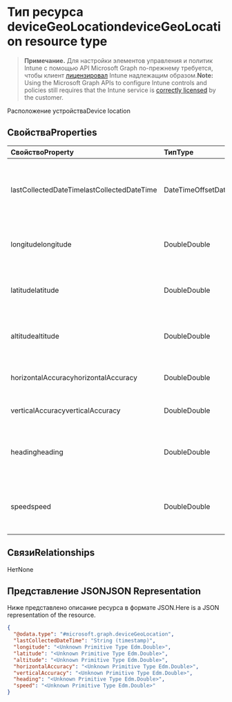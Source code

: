 # <a name="devicegeolocation-resource-type"></a><span data-ttu-id="d472b-101">Тип ресурса deviceGeoLocation</span><span class="sxs-lookup"><span data-stu-id="d472b-101">deviceGeoLocation resource type</span></span>

> <span data-ttu-id="d472b-102">**Примечание.** Для настройки элементов управления и политик Intune с помощью API Microsoft Graph по-прежнему требуется, чтобы клиент [лицензировал](https://go.microsoft.com/fwlink/?linkid=839381) Intune надлежащим образом.</span><span class="sxs-lookup"><span data-stu-id="d472b-102">**Note:** Using the Microsoft Graph APIs to configure Intune controls and policies still requires that the Intune service is [correctly licensed](https://go.microsoft.com/fwlink/?linkid=839381) by the customer.</span></span>

<span data-ttu-id="d472b-103">Расположение устройства</span><span class="sxs-lookup"><span data-stu-id="d472b-103">Device location</span></span>
## <a name="properties"></a><span data-ttu-id="d472b-104">Свойства</span><span class="sxs-lookup"><span data-stu-id="d472b-104">Properties</span></span>
|<span data-ttu-id="d472b-105">Свойство</span><span class="sxs-lookup"><span data-stu-id="d472b-105">Property</span></span>|<span data-ttu-id="d472b-106">Тип</span><span class="sxs-lookup"><span data-stu-id="d472b-106">Type</span></span>|<span data-ttu-id="d472b-107">Описание</span><span class="sxs-lookup"><span data-stu-id="d472b-107">Description</span></span>|
|:---|:---|:---|
|<span data-ttu-id="d472b-108">lastCollectedDateTime</span><span class="sxs-lookup"><span data-stu-id="d472b-108">lastCollectedDateTime</span></span>|<span data-ttu-id="d472b-109">DateTimeOffset</span><span class="sxs-lookup"><span data-stu-id="d472b-109">DateTimeOffset</span></span>|<span data-ttu-id="d472b-110">Время записи расположения относительно времени UTC</span><span class="sxs-lookup"><span data-stu-id="d472b-110">Time at which location was recorded, relative to UTC</span></span>|
|<span data-ttu-id="d472b-111">longitude</span><span class="sxs-lookup"><span data-stu-id="d472b-111">longitude</span></span>|<span data-ttu-id="d472b-112">Double</span><span class="sxs-lookup"><span data-stu-id="d472b-112">Double</span></span>|<span data-ttu-id="d472b-113">Долгота расположения устройства</span><span class="sxs-lookup"><span data-stu-id="d472b-113">Longitude coordinate of the device's location</span></span>|
|<span data-ttu-id="d472b-114">latitude</span><span class="sxs-lookup"><span data-stu-id="d472b-114">latitude</span></span>|<span data-ttu-id="d472b-115">Double</span><span class="sxs-lookup"><span data-stu-id="d472b-115">Double</span></span>|<span data-ttu-id="d472b-116">Широта расположения устройства</span><span class="sxs-lookup"><span data-stu-id="d472b-116">Latitude coordinate of the device's location</span></span>|
|<span data-ttu-id="d472b-117">altitude</span><span class="sxs-lookup"><span data-stu-id="d472b-117">altitude</span></span>|<span data-ttu-id="d472b-118">Double</span><span class="sxs-lookup"><span data-stu-id="d472b-118">Double</span></span>|<span data-ttu-id="d472b-119">Высота (метров над уровнем моря)</span><span class="sxs-lookup"><span data-stu-id="d472b-119">Altitude, given in meters above sea level</span></span>|
|<span data-ttu-id="d472b-120">horizontalAccuracy</span><span class="sxs-lookup"><span data-stu-id="d472b-120">horizontalAccuracy</span></span>|<span data-ttu-id="d472b-121">Double</span><span class="sxs-lookup"><span data-stu-id="d472b-121">Double</span></span>|<span data-ttu-id="d472b-122">Точность долготы и широты (м)</span><span class="sxs-lookup"><span data-stu-id="d472b-122">Accuracy of longitude and latitude in meters</span></span>|
|<span data-ttu-id="d472b-123">verticalAccuracy</span><span class="sxs-lookup"><span data-stu-id="d472b-123">verticalAccuracy</span></span>|<span data-ttu-id="d472b-124">Double</span><span class="sxs-lookup"><span data-stu-id="d472b-124">Double</span></span>|<span data-ttu-id="d472b-125">Точность высоты (м)</span><span class="sxs-lookup"><span data-stu-id="d472b-125">Accuracy of altitude in meters</span></span>|
|<span data-ttu-id="d472b-126">heading</span><span class="sxs-lookup"><span data-stu-id="d472b-126">heading</span></span>|<span data-ttu-id="d472b-127">Double</span><span class="sxs-lookup"><span data-stu-id="d472b-127">Double</span></span>|<span data-ttu-id="d472b-128">Направление от географического севера (градусов)</span><span class="sxs-lookup"><span data-stu-id="d472b-128">Heading in degrees from true north</span></span>|
|<span data-ttu-id="d472b-129">speed</span><span class="sxs-lookup"><span data-stu-id="d472b-129">speed</span></span>|<span data-ttu-id="d472b-130">Double</span><span class="sxs-lookup"><span data-stu-id="d472b-130">Double</span></span>|<span data-ttu-id="d472b-131">Скорость передвижения устройства (м/с)</span><span class="sxs-lookup"><span data-stu-id="d472b-131">Speed the device is traveling in meters per second</span></span>|

## <a name="relationships"></a><span data-ttu-id="d472b-132">Связи</span><span class="sxs-lookup"><span data-stu-id="d472b-132">Relationships</span></span>
<span data-ttu-id="d472b-133">Нет</span><span class="sxs-lookup"><span data-stu-id="d472b-133">None</span></span>
## <a name="json-representation"></a><span data-ttu-id="d472b-134">Представление JSON</span><span class="sxs-lookup"><span data-stu-id="d472b-134">JSON Representation</span></span>
<span data-ttu-id="d472b-135">Ниже представлено описание ресурса в формате JSON.</span><span class="sxs-lookup"><span data-stu-id="d472b-135">Here is a JSON representation of the resource.</span></span>
<!--{
  "blockType": "resource",
  "@odata.type": "microsoft.graph.deviceGeoLocation"
}-->
``` json
{
  "@odata.type": "#microsoft.graph.deviceGeoLocation",
  "lastCollectedDateTime": "String (timestamp)",
  "longitude": "<Unknown Primitive Type Edm.Double>",
  "latitude": "<Unknown Primitive Type Edm.Double>",
  "altitude": "<Unknown Primitive Type Edm.Double>",
  "horizontalAccuracy": "<Unknown Primitive Type Edm.Double>",
  "verticalAccuracy": "<Unknown Primitive Type Edm.Double>",
  "heading": "<Unknown Primitive Type Edm.Double>",
  "speed": "<Unknown Primitive Type Edm.Double>"
}
```








